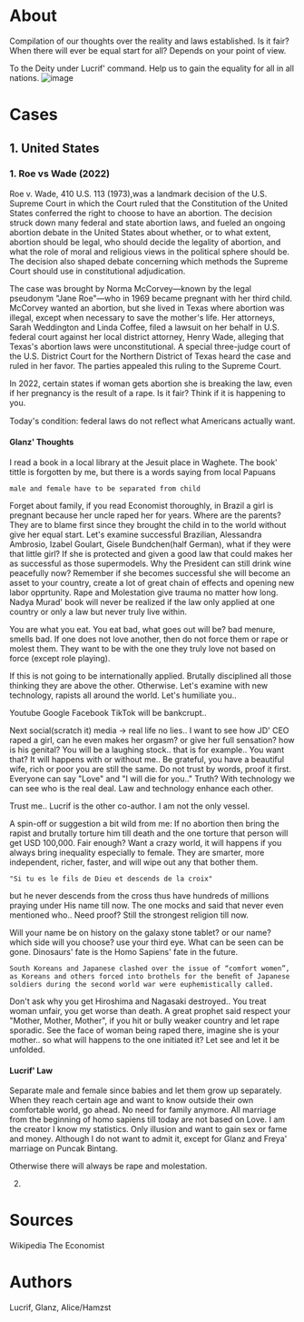 # About
Compilation of our thoughts over the reality and laws established. Is it fair? When there will ever be equal start for all? Depends on your point of view.

To the Deity under Lucrif' command. Help us to gain the equality for all in all nations.
![image](https://user-images.githubusercontent.com/72222484/178280438-0b9c79f8-c143-4e84-b024-8c133bdd65bc.png)

# Cases
## 1. United States

### 1. Roe vs Wade (2022)
Roe v. Wade, 410 U.S. 113 (1973),was a landmark decision of the U.S. Supreme Court in which the Court ruled that the Constitution of the United States conferred the right to choose to have an abortion. The decision struck down many federal and state abortion laws, and fueled an ongoing abortion debate in the United States about whether, or to what extent, abortion should be legal, who should decide the legality of abortion, and what the role of moral and religious views in the political sphere should be. The decision also shaped debate concerning which methods the Supreme Court should use in constitutional adjudication. 

The case was brought by Norma McCorvey—known by the legal pseudonym "Jane Roe"—who in 1969 became pregnant with her third child. McCorvey wanted an abortion, but she lived in Texas where abortion was illegal, except when necessary to save the mother's life. Her attorneys, Sarah Weddington and Linda Coffee, filed a lawsuit on her behalf in U.S. federal court against her local district attorney, Henry Wade, alleging that Texas's abortion laws were unconstitutional. A special three-judge court of the U.S. District Court for the Northern District of Texas heard the case and ruled in her favor. The parties appealed this ruling to the Supreme Court. 

In 2022, certain states if woman gets abortion she is breaking the law, even if her pregnancy is the result of a rape. Is it fair? Think if it is happening to you.

Today's condition: federal laws do not reﬂect what Americans actually want.

#### Glanz' Thoughts
I read a book in a local library at the Jesuit place in Waghete. The book' tittle is forgotten by me, but there is a words saying from local Papuans
```
male and female have to be separated from child
```
Forget about family, if you read Economist thoroughly, in Brazil a girl is pregnant because her uncle raped her for years. Where are the parents? They are to blame first since they brought the child in to the world without give her equal start. Let's examine successful Brazilian, Alessandra Ambrosio, Izabel Goulart, Gisele Bundchen(half German), what if they were that little girl? If she is protected and given a good law that could makes her as successful as those supermodels. Why the President can still drink wine peacefully now? Remember if she becomes successful she will become an asset to your country, create a lot of great chain of effects and opening new labor opprtunity. Rape and Molestation give trauma no matter how long. Nadya Murad' book will never be realized if the law only applied at one country or only a law but never truly live within.

You are what you eat. You eat bad, what goes out will be? bad menure, smells bad. If one does not love another, then do not force them or rape or molest them. They want to be with the one they truly love not based on force (except role playing).

If this is not going to be internationally applied. Brutally disciplined all those thinking they are above the other. Otherwise. Let's examine with new technology, rapists all around the world. Let's humiliate you..

Youtube Google Facebook TikTok will be bankcrupt..

Next social(scratch it) media -> real life no lies.. I want to see how JD' CEO raped a girl, can he even makes her orgasm? or give her full sensation? how is his genital? You will be a laughing stock.. that is for example.. You want that? It will happens with or without me.. 
Be grateful, you have a beautiful wife, rich or poor you are still the same. Do not trust by words, proof it first. Everyone can say "Love" and "I will die for you.." Truth? With technology we can see who is the real deal. Law and technology enhance each other.

Trust me.. Lucrif is the other co-author. I am not the only vessel. 

A spin-off or suggestion a bit wild from me: If no abortion then bring the rapist and brutally torture him till death and the one torture that person will get USD 100,000. Fair enough? Want a crazy world, it will happens if you always bring inequality especially to female. They are smarter, more independent, richer, faster, and will wipe out any that bother them.
```
"Si tu es le fils de Dieu et descends de la croix" 
```

but he never descends from the cross thus have hundreds of millions praying under His name till now. The one mocks and said that never even mentioned who.. Need proof? Still the strongest religion till now. 

Will your name be on history on the galaxy stone tablet? or our name? which side will you choose? use your third eye. What can be seen can be gone. Dinosaurs' fate is the Homo Sapiens' fate in the future.

```
South Koreans and Japanese clashed over the issue of “comfort women”, as Koreans and others forced into brothels for the beneﬁt of Japanese soldiers during the second world war were euphemistically called. 
```

Don't ask why you get Hiroshima and Nagasaki destroyed.. You treat woman unfair, you get worse than death. A great prophet said respect your "Mother, Mother, Mother", if you hit or bully weaker country and let rape sporadic. See the face of woman being raped there, imagine she is your mother.. so what will happens to the one initiated it? Let see and let it be unfolded. 

#### Lucrif' Law
Separate male and female since babies and let them grow up separately. When they reach certain age and want to know outside their own comfortable world, go ahead. No need for family anymore. All marriage from the beginning of homo sapiens till today are not based on Love. I am the creator I know my statistics. Only illusion and want to gain sex or fame and money. Although I do not want to admit it, except for Glanz and Freya' marriage on Puncak Bintang.

Otherwise there will always be rape and molestation. 

2. 

# Sources
Wikipedia
The Economist

# Authors
Lucrif, Glanz, Alice/Hamzst
